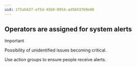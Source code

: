 ```yaml
---
uid: 1f5ab437-af5d-45b0-8954-ad5843769e00
---
```

## Operators are assigned for system alerts

> [!IMPORTANT]
> Possibility of unidentified issues becoming critical.

Use action groups to ensure people receive alerts.